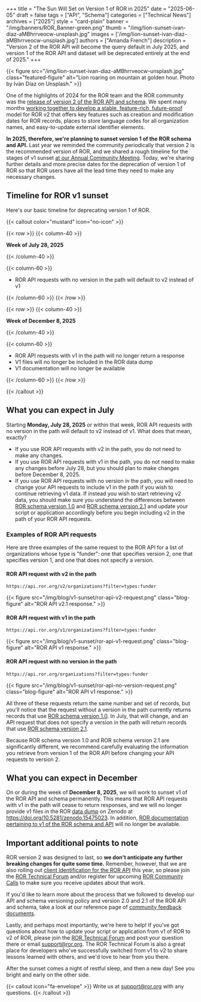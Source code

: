 +++
title = "The Sun Will Set on Version 1 of ROR in 2025"
date = "2025-06-05"
draft = false
tags = ["API", "Schema"]
categories = ["Technical News"]
archives = ["2025"]
style = "card-plain"
banner = "/img/banners/ROR_Banner-green.png"
thumb = "/img/lion-sunset-ivan-diaz-aMBhrrveocw-unsplash.jpg"
images = ['/img/lion-sunset-ivan-diaz-aMBhrrveocw-unsplash.jpg']
authors = ["Amanda French"]
description = "Version 2 of the ROR API will become the query default in July 2025, and version 1 of the ROR API and dataset will be deprecated entirely at the end of 2025."
+++

{{< figure src="/img/lion-sunset-ivan-diaz-aMBhrrveocw-unsplash.jpg" class="featured-figure" alt="Lion roaring on mountain at golden hour. Photo by Iván Díaz on Unsplash." >}}

One of the highlights of 2024 for the ROR team and the ROR community was the [release of version 2 of the ROR API and schema](/blog/2024-04-15-announcing-ror-v2/). We spent many months [working together to develop a stable, feature-rich, future-proof](https://ror.readme.io/docs/feedback-docs) model for ROR v2 that offers key features such as creation and modification dates for ROR records, places to store language codes for all organization names, and easy-to-update external identifier elements.

**In 2025, therefore, we're planning to sunset version 1 of the ROR schema and API.** Last year we reminded the community periodically that version 2 is the recommended version of ROR, and we shared a rough timeline for the stages of v1 sunset [at our Annual Community Meeting](/events/2025-02-04-annual-meeting-community-update/). Today, we're sharing further details and more precise dates for the deprecation of version 1 of ROR so that ROR users have all the lead time they need to make any necessary changes. 

## Timeline for ROR v1 sunset

Here's our basic timeline for deprecating version 1 of ROR. 

{{< callout color="mustard" icon="no-icon" >}}

{{< row >}}
{{< column-40 >}}

**Week of July 28, 2025**

{{< /column-40 >}}

{{< column-60 >}}

* ROR API requests with no version in the path will default to v2 instead of v1

{{< /column-60 >}}
{{< /row >}}

{{< row >}}
{{< column-40 >}}

**Week of December 8, 2025**

{{< /column-40 >}}

{{< column-60 >}}

* ROR API requests with v1 in the path will no longer return a response
* V1 files will no longer be included in the ROR data dump
* V1 documentation will no longer be available

{{< /column-60 >}}
{{< /row >}}

{{< /callout >}}

## What you can expect in July

Starting **Monday, July 28, 2025** or within that week, ROR API requests with no version in the path will default to v2 instead of v1. What does that mean, exactly? 

* If you use ROR API requests with v2 in the path, you do not need to make any changes. 
* If you use ROR API requests with v1 in the path, you do not need to make any changes before July 28, but you should plan to make changes before December 8, 2025.
* If you use ROR API requests with no version in the path, you will need to change your API requests to include v1 in the path if you wish to continue retrieving v1 data. If instead you wish to start retrieving v2 data, you should make sure you understand the differences between [ROR schema version 1.0](https://ror.readme.io/v1/docs/ror-data-structure) and [ROR schema version 2.1](https://ror.readme.io/v2/docs/ror-data-structure) and update your script or application accordingly before you begin including v2 in the path of your ROR API requests. 

### Examples of ROR API requests

Here are three examples of the same request to the ROR API for a list of organizations whose type is "funder": one that specifies version 2, one that specifies version 1, and one that does not specify a version.

#### ROR API request with v2 in the path

`https://api.ror.org/v2/organizations?filter=types:funder`

{{< figure src="/img/blog/v1-sunset/ror-api-v2-request.png" class="blog-figure" alt="ROR API v2.1 response." >}}

#### ROR API request with v1 in the path

`https://api.ror.org/v1/organizations?filter=types:funder`

{{< figure src="/img/blog/v1-sunset/ror-api-v1-request.png" class="blog-figure" alt="ROR API v1 response." >}}

#### ROR API request with no version in the path 

`https://api.ror.org/organizations?filter=types:funder`

{{< figure src="/img/blog/v1-sunset/ror-api-no-version-request.png" class="blog-figure" alt="ROR API v1 response." >}}

All three of these requests return the same number and set of records, but you'll notice that the request without a version in the path currently returns records that use [ROR schema version 1.0](https://ror.readme.io/v1/docs/ror-data-structure). In July, that will change, and an API request that does not specify a version in the path will return records that use [ROR schema version 2.1](https://ror.readme.io/v2/docs/ror-data-structure).

Because ROR schema version 1.0 and ROR schema version 2.1 are significantly different, we recommend carefully evaluating the information you retrieve from version 1 of the ROR API before changing your API requests to version 2. 

## What you can expect in December

On or during the week of **December 8, 2025**, we will work to sunset v1 of the ROR API and schema permanently. This means that ROR API requests with v1 in the path will cease to return responses, and we will no longer provide v1 files in the ROR [data dump](https://ror.readme.io/docs/data-dump) on Zenodo at https://doi.org/10.5281/zenodo.15475023. In addition, [ROR documentation pertaining to v1 of the ROR schema and API](https://ror.readme.io/v1/) will no longer be available. 

## Important additional points to note

ROR version 2 was designed to last, so **we don't anticipate any further breaking changes for quite some time.** Remember, however, that we are also rolling out [client identification for the ROR API](https://docs.google.com/document/d/1EQ4nD1uC-IdLKI2uXe2Mhp1MD3lQDH9JWIN6fi6uH58) this year, so please join the [ROR Technical Forum](https://groups.google.com/a/ror.org/g/ror-tech) and/or register for upcoming [ROR Community Calls](https://ror.org/events) to make sure you receive updates about that work. 

If you'd like to learn more about the process that we followed to develop our API and schema versioning policy and version 2.0 and 2.1 of the ROR API and schema, take a look at our reference page of [community feedback documents](https://ror.readme.io/docs/feedback-docs). 

Lastly, and perhaps most importantly, we're here to help! If you've got questions about how to update your script or application from v1 of ROR to v2 of ROR, please join the [ROR Technical Forum](https://groups.google.com/a/ror.org/g/ror-tech) and post your question there or email support@ror.org. The ROR Technical Forum is also a great place for developers who've successfully switched from v1 to v2 to share lessons learned with others, and we'd love to hear from you there. 

After the sunset comes a night of restful sleep, and then a new day! See you bright and early on the other side. 

{{< callout icon="fa-envelope" >}}
Write us at support@ror.org with any questions.
{{< /callout >}}




